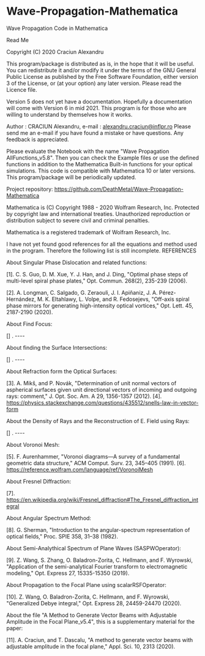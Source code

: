 # Wave-Propagation-Mathematica
Wave Propagation Code in Mathematica

Read Me

Copyright (C) 2020 Craciun Alexandru

This program/package is distributed as is, in the hope that it will be useful. You can redistribute it and/or modify it under the
terms of the GNU General Public License as published by the Free Software Foundation, either version 3 of the License, or (at your option) any
later version. Please read the Licence file.

Version 5 does not yet have a documentation. Hopefully a documentation will come with Version 6 in mid 2021. 
This program is for those who are willing to understand by themselves how it works.

Author : CRACIUN Alexandru, e-mail : alexandru.craciun@inflpr.ro
Please send me an e-mail if you have found a mistake or have questions. Any feedback is appreciated.

Please evaluate the Notebook with the name "Wave Propagation AllFunctions_v5.8".
Then you can check the Example files or use the defined functions in addition to the Mathematica Built-in functions for your optical simulations.
This code is compatible with Mathematica 10 or later versions.
This program/package will be periodically updated.

Project repository:
https://github.com/DeathMetal/Wave-Propagation-Mathematica



Mathematica is (C) Copyright 1988 - 2020 Wolfram Research, Inc. Protected by copyright law and international treaties. 
Unauthorized reproduction or distribution subject to severe civil and criminal penalties.

Mathematica is a registered trademark of Wolfram Research, Inc. 








I have not yet found good references for all the equations and method used in the program. Therefore the following list is still incomplete.
REFERENCES

About Singular Phase Dislocation and related functions:

[1].  C. S. Guo, D. M. Xue, Y. J. Han, and J. Ding, "Optimal phase steps of multi-level spiral phase plates," Opt. Commun. 268(2), 235-239 (2006).

[2].  A. Longman, C. Salgado, G. Zeraouli, J. I. Apiñaniz, J. A. Pérez-Hernández, M. K. Eltahlawy, L. Volpe, and R. Fedosejevs, 
                                  "Off-axis spiral phase mirrors for generating high-intensity optical vortices," Opt. Lett. 45, 2187-2190 (2020).

About Find Focus:

[] .  ----

About finding the Surface Intersections:

[] .  ---- 

About Refraction form the Optical Surfaces:

[3].  A. Mikš, and P. Novák, "Determination of unit normal vectors of aspherical surfaces given unit directional vectors of incoming and outgoing rays: comment," 
                                                                                                         J. Opt. Soc. Am. A 29, 1356-1357 (2012).
[4].  https://physics.stackexchange.com/questions/435512/snells-law-in-vector-form

About the Density of Rays and the Reconstruction of E. Field using Rays:

[] .  ----

About Voronoi Mesh:

[5].  F. Aurenhammer, "Voronoi diagrams—A survey of a fundamental geometric data structure,"                ACM Comput. Surv. 23, 345–405 (1991).
[6].  https://reference.wolfram.com/language/ref/VoronoiMesh

About Fresnel Diffraction:

[7].  https://en.wikipedia.org/wiki/Fresnel_diffraction#The_Fresnel_diffraction_integral

About Angular Spectrum Method:

[8].  G. Sherman, "Introduction to the angular-spectrum representation of optical fields," Proc. SPIE 358, 31–38 (1982).

About Semi-Analythical Spectrum of Plane Waves (SASPWOperator):

[9].  Z. Wang, S. Zhang, O. Baladron-Zorita, C. Hellmann, and F. Wyrowski, "Application of the semi-analytical Fourier transform to electromagnetic modeling," 
                                                                                                             Opt. Express 27, 15335-15350 (2019).

About Propagation to the Focal Plane using scalarRSFOperator:

[10]. Z. Wang, O. Baladron-Zorita, C. Hellmann, and F. Wyrowski, "Generalized Debye integral," Opt. Express 28, 24459-24470 (2020).

About the file "A Method to Generate Vector Beams with Adjustable Amplitude in the Focal Plane_v5.4", this is a supplementary material for the paper: 

[11]. A. Craciun, and T. Dascalu, "A method to generate vector beams with adjustable amplitude in the focal plane,"   Appl. Sci. 10, 2313 (2020).



